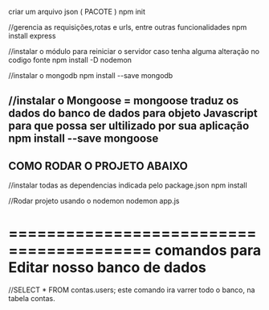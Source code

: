 criar um arquivo json ( PACOTE )
npm init

//gerencia as requisições,rotas  e urls, entre outras funcionalidades
npm install express

//instalar o módulo para reiniciar o servidor caso tenha alguma alteração no codigo fonte
npm install -D nodemon

//instalar o mongodb
npm install --save mongodb

//instalar o Mongoose  = mongoose traduz os dados do banco  de dados para objeto Javascript para que possa ser ultilizado por sua aplicação
npm install --save mongoose
----------------------------
COMO RODAR O PROJETO ABAIXO
----------------------------

//instalar todas as dependencias indicada pelo package.json
npm install 

//Rodar projeto usando o nodemon 
nodemon app.js

=========================================
comandos para Editar nosso banco de dados
=========================================

//SELECT * FROM contas.users;
este comando ira varrer todo o banco, na tabela contas.

